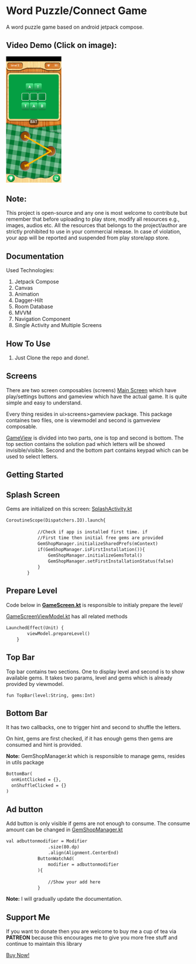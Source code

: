 # Word Puzzle/Connect Game
A word puzzle game based on android jetpack compose.

## Video Demo (Click on image):

<a href="https://youtube.com/shorts/4mfJrG7XfLs?feature=share">
            <img src="https://github.com/farimarwat/word-connect-jetpack-compose/blob/master/preview.png" width="30%" height="30%"/>
</a>

## Note:
This project is open-source and any one is most welcome to contribute but remember that
before uploading to play store, modify all resources e.g., images, audios etc. All the resources
that belongs to the project/author are strictly prohibited to use in your commercial release. In case
of violation, your app will be reported and suspended from play store/app store.

## Documentation
Used Technologies:
1. Jetpack Compose
2. Canvas
3. Animation
4. Dagger-Hilt
5. Room Database
6. MVVM
7. Navigation Component
8. Single Activity and Multiple Screens

## How To Use
1. Just Clone the repo and done!.

## Screens
There are two screen composables (screens) <a href="https://github.com/farimarwat/word-connect-jetpack-compose/blob/master/app/src/main/java/com/fungiggle/lexilink/ui/screens/main/MainScreen.kt">Main Screen</a> which have play/settings buttons and gameview which have the
actual game. It is quite simple and easy to understand.

Every thing resides in ui>screens>gameview package. This package containes two files, one is viewmodel and second is gamveview composable.

<a href="https://github.com/farimarwat/word-connect-jetpack-compose/blob/master/app/src/main/java/com/fungiggle/lexilink/ui/screens/gameview/GameScreen.kt">GameView</a> is divided into two parts, one is top and second is bottom. The top section contains the solution pad which letters will be showed invisible/visible. Second and the bottom part contains keypad which can be used to select letters.

## Getting Started

## Splash Screen
Gems are initialized on this screen: 
<a href="https://github.com/farimarwat/word-connect-jetpack-compose/blob/master/app/src/main/java/com/fungiggle/lexilink/ui/screens/SplashActivity.kt">SplashActivity.kt</a>
```
CoroutineScope(Dispatchers.IO).launch{

            //Check if app is installed first time. if
            //First time then initial free gems are provided
            GemShopManager.initializeSharedPrefs(mContext)
            if(GemShopManager.isFirstInstallation()){
                GemShopManager.initializeGemsTotal()
                GemShopManager.setFirstInstallationStatus(false)
            }
        }
```
## Prepare Level
Code below in **<a href="https://github.com/farimarwat/word-connect-jetpack-compose/blob/master/app/src/main/java/com/fungiggle/lexilink/ui/screens/gameview/GameScreen.kt">GameScreen.kt</a>** is responsible to initialy prepare the level/

<a href="https://github.com/farimarwat/word-connect-jetpack-compose/blob/master/app/src/main/java/com/fungiggle/lexilink/ui/screens/gameview/GameScreenViewModel.kt">GameScreenViewModel.kt</a> has all related methods
```
LaunchedEffect(Unit) {
        viewModel.prepareLevel()
    }
```
## Top Bar
Top bar contains two sections. One to display level and second is to show available gems.
It takes two params, level and gems which is already provided by viewmodel.
```
fun TopBar(level:String, gems:Int)
```
## Bottom Bar
It has two callbacks, one to trigger hint and second to shuffle the letters.

On hint, gems are first checked, if it has enough gems then gems are consumed and hint is provided.

**Note:** GemShopManager.kt which is responsible to manage gems, resides in utils package
```
BottomBar(
  onHintClicked = {},
  onShuffleClicked = {}
)
```
## Ad button
Add button is only visible if gems are not enough to consume. The consume amount can be changed in 
<a href="https://github.com/farimarwat/word-connect-jetpack-compose/blob/master/app/src/main/java/com/fungiggle/lexilink/utils/GemShopManager.kt">GemShopManager.kt</a>
```
val adbuttonmodifier = Modifier
                .size(80.dp)
                .align(Alignment.CenterEnd)
            ButtonWatchAd(
                modifier = adbuttonmodifier
            ){

                //Show your add here
            }
```
**Note:** I will gradually update the documentation.

## Support Me
If you want to donate then you are welcome to buy me a cup of tea via **PATREON** because this encourages me to give you more free stuff
and continue to  maintain this library

<a href="https://patreon.com/farimarwat">Buy Now!</a>
